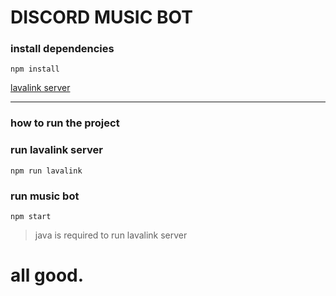# DISCORD MUSIC BOT

### install dependencies
```
npm install
```
[lavalink server](https://ci.fredboat.com/viewLog.html?buildId=lastSuccessful&buildTypeId=Lavalink_Build&tab=artifacts&guest=1)

---

### how to run the project

### run lavalink server
```
npm run lavalink
```

### run music bot
```
npm start
```

> java is required to run lavalink server

# all good.
